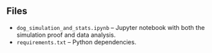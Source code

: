 ## Files

- `dog_simulation_and_stats.ipynb` – Jupyter notebook with both the simulation proof and data analysis.
- `requirements.txt` – Python dependencies.

